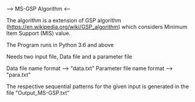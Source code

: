
--> MS-GSP Algorithm <--

The algorithm is a extension of GSP algorithm (https://en.wikipedia.org/wiki/GSP_algorithm) which considers Minimum Item Support (MIS) value. 

The Program runs in Python 3.6 and above

Needs two input file, Data file and a parameter file

Data file name format --> "data.txt"
Parameter file name format --> "para.txt"

The respective sequential patterns for the given input is generated in the file "Output_MS-GSP.txt"

